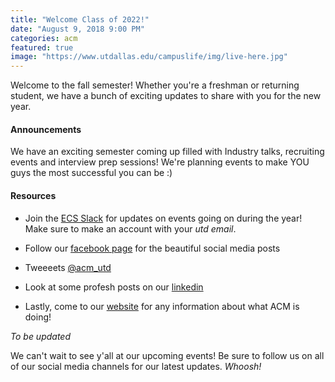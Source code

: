 ```yaml
---
title: "Welcome Class of 2022!"
date: "August 9, 2018 9:00 PM"
categories: acm
featured: true
image: "https://www.utdallas.edu/campuslife/img/live-here.jpg"
---
```


Welcome to the fall semester! Whether you're a freshman or returning student, we have a bunch of exciting updates to share with you for the new year.

<!--more-->

#### Announcements
We have an exciting semester coming up filled with Industry talks, recruiting events and interview prep sessions!
We're planning events to make YOU guys the most successful you can be :) 

#### Resources
* Join the [ECS Slack](https://www.ecsutd.slack.com) for updates on events going on during the year! Make sure to make an account with your *utd email*.

* Follow our [facebook page](https://www.facebook.com/acmatutd/) for the beautiful social media posts

* Tweeeets [@acm_utd](https://www.twitter.com/acm_utd)

* Look at some profesh posts on our [linkedin](https://www.linkedin.com/company/acmutd/)

* Lastly, come to our [website](https://www.acmutd.co) for any information about what ACM is doing! 

*To be updated*

We can't wait to see y'all at our upcoming events! 
Be sure to follow us on all of our social media channels for our latest updates. *Whoosh!*
